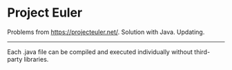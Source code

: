 # Project Euler
Problems from https://projecteuler.net/. Solution with Java. Updating.
* * *
Each .java file can be compiled and executed individually without third-party libraries.
